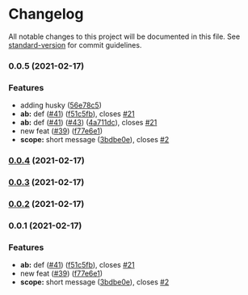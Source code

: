 # Changelog

All notable changes to this project will be documented in this file. See [standard-version](https://github.com/conventional-changelog/standard-version) for commit guidelines.

### 0.0.5 (2021-02-17)


### Features

* adding husky ([56e78c5](https://github.com/whichwit/platform/commit/56e78c5e5ef45e90ac0b3710a60ef03f08dac312))
* **ab:** def ([#41](https://github.com/whichwit/platform/issues/41)) ([f51c5fb](https://github.com/whichwit/platform/commit/f51c5fbc1c6bb5f12ad6e93deff94ccc799efe40)), closes [#21](https://github.com/whichwit/platform/issues/21)
* **ab:** def ([#41](https://github.com/whichwit/platform/issues/41)) ([#43](https://github.com/whichwit/platform/issues/43)) ([4a711dc](https://github.com/whichwit/platform/commit/4a711dcbdd98d01feb85db939f58aa9161dbdbbd)), closes [#21](https://github.com/whichwit/platform/issues/21)
* new feat ([#39](https://github.com/whichwit/platform/issues/39)) ([f77e6e1](https://github.com/whichwit/platform/commit/f77e6e196218ec56c22efb295079dfd71de56ceb))
* **scope:** short message ([3bdbe0e](https://github.com/whichwit/platform/commit/3bdbe0e50ff8a8771a3a8d119adf67813682a197)), closes [#2](https://github.com/whichwit/platform/issues/2)

### [0.0.4](https://github.com/whichwit/platform/compare/v0.0.3...v0.0.4) (2021-02-17)

### [0.0.3](https://github.com/whichwit/platform/compare/v0.0.2...v0.0.3) (2021-02-17)

### [0.0.2](https://github.com/whichwit/platform/compare/v0.0.1...v0.0.2) (2021-02-17)

### 0.0.1 (2021-02-17)


### Features

* **ab:** def ([#41](https://github.com/whichwit/platform/issues/41)) ([f51c5fb](https://github.com/whichwit/platform/commit/f51c5fbc1c6bb5f12ad6e93deff94ccc799efe40)), closes [#21](https://github.com/whichwit/platform/issues/21)
* new feat ([#39](https://github.com/whichwit/platform/issues/39)) ([f77e6e1](https://github.com/whichwit/platform/commit/f77e6e196218ec56c22efb295079dfd71de56ceb))
* **scope:** short message ([3bdbe0e](https://github.com/whichwit/platform/commit/3bdbe0e50ff8a8771a3a8d119adf67813682a197)), closes [#2](https://github.com/whichwit/platform/issues/2)
